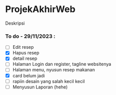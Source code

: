 # ProjekAkhirWeb

Deskripsi

### To do - 29/11/2023 :

- [ ] Edit resep
- [x] Hapus resep
- [x] detail resep
- [ ] Halaman Login dan register, tagline websitenya
- [ ] Halaman menu, nyusun resep makanan
- [x] card belum jadi
- [ ] rapiin desain yang salah kecil kecil
- [ ] Menyusun Laporan (hehe)

